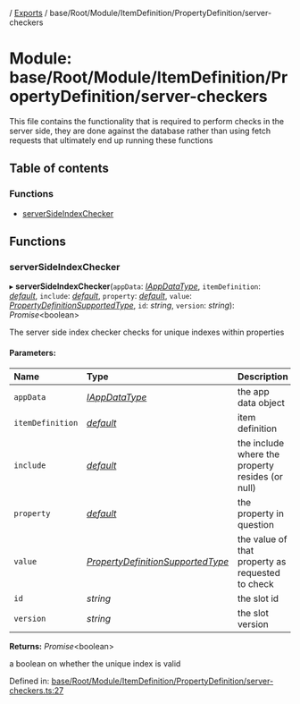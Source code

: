 [](../README.md) / [Exports](../modules.md) / base/Root/Module/ItemDefinition/PropertyDefinition/server-checkers

# Module: base/Root/Module/ItemDefinition/PropertyDefinition/server-checkers

This file contains the functionality that is required to perform checks
in the server side, they are done against the database rather than
using fetch requests that ultimately end up running these functions

## Table of contents

### Functions

- [serverSideIndexChecker](base_root_module_itemdefinition_propertydefinition_server_checkers.md#serversideindexchecker)

## Functions

### serverSideIndexChecker

▸ **serverSideIndexChecker**(`appData`: [*IAppDataType*](../interfaces/server.iappdatatype.md), `itemDefinition`: [*default*](../classes/base_root_module_itemdefinition.default.md), `include`: [*default*](../classes/base_root_module_itemdefinition_include.default.md), `property`: [*default*](../classes/base_root_module_itemdefinition_propertydefinition.default.md), `value`: [*PropertyDefinitionSupportedType*](base_root_module_itemdefinition_propertydefinition_types.md#propertydefinitionsupportedtype), `id`: *string*, `version`: *string*): *Promise*<boolean\>

The server side index checker checks for unique indexes within properties

#### Parameters:

Name | Type | Description |
:------ | :------ | :------ |
`appData` | [*IAppDataType*](../interfaces/server.iappdatatype.md) | the app data object   |
`itemDefinition` | [*default*](../classes/base_root_module_itemdefinition.default.md) | item definition   |
`include` | [*default*](../classes/base_root_module_itemdefinition_include.default.md) | the include where the property resides (or null)   |
`property` | [*default*](../classes/base_root_module_itemdefinition_propertydefinition.default.md) | the property in question   |
`value` | [*PropertyDefinitionSupportedType*](base_root_module_itemdefinition_propertydefinition_types.md#propertydefinitionsupportedtype) | the value of that property as requested to check   |
`id` | *string* | the slot id   |
`version` | *string* | the slot version   |

**Returns:** *Promise*<boolean\>

a boolean on whether the unique index is valid

Defined in: [base/Root/Module/ItemDefinition/PropertyDefinition/server-checkers.ts:27](https://github.com/onzag/itemize/blob/11a98dec/base/Root/Module/ItemDefinition/PropertyDefinition/server-checkers.ts#L27)
